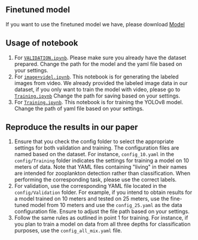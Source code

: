 ## Finetuned model

If you want to use the finetuned model we have, please download [Model]()

## Usage of notebook
1. For [`VALIDATION.ipynb`](https://github.com/lfk118/ZooplanktonCV/blob/main/YOLOv8/VALIDATION.ipynb). Please make sure you already have the dataset prepared.
Change the path for the model and the yaml file based on your settings.
2. For [`image+videl.ipynb`](https://github.com/lfk118/ZooplanktonCV/blob/main/YOLOv8/image%2Bvideo.ipynb). This notebook is for generating the labeled images from video. We already provided the labeled image data in our dataset, if you only want to train the model with video, please go to [`Training.ipynb`](https://github.com/lfk118/ZooplanktonCV/blob/main/YOLOv8/Training.ipynb)
Change the path for saving based on your settings.
3. For [`Training.ipynb`](https://github.com/lfk118/ZooplanktonCV/blob/main/YOLOv8/Training.ipynb). This notebook is for training the YOLOv8 model.
Change the path of yaml file based on your settings.

## Reproduce the results in our paper
1. Ensure that you check the config folder to select the appropriate settings for both validation and training. The configuration files are named based on the dataset. For instance, `config_10.yaml` in the `config/Training` folder indicates the settings for training a model on 10 meters of data. Note that YAML files containing "living" in their names are intended for zooplankton detection rather than classification. When performing the corresponding task, please use the correct labels.
2. For validation, use the corresponding YAML file located in the `config/Validation` folder. For example, if you intend to obtain results for a model trained on 10 meters and tested on 25 meters, use the fine-tuned model from 10 meters and use the `config_25.yaml` as the data configuration file. Ensure to adjust the file path based on your settings.
3. Follow the same rules as outlined in point 1 for training. For instance, if you plan to train a model on data from all three depths for classification purposes, use the `config_all_mix.yaml` file.
